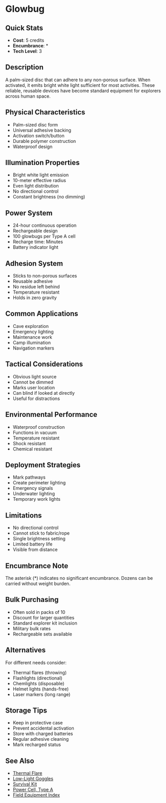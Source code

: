 # Glowbug

## Quick Stats
- **Cost**: 5 credits
- **Encumbrance**: *
- **Tech Level**: 3

## Description
A palm-sized disc that can adhere to any non-porous surface. When activated, it emits bright white light sufficient for most activities. These reliable, reusable devices have become standard equipment for explorers across human space.

## Physical Characteristics
- Palm-sized disc form
- Universal adhesive backing
- Activation switch/button
- Durable polymer construction
- Waterproof design

## Illumination Properties
- Bright white light emission
- 10-meter effective radius
- Even light distribution
- No directional control
- Constant brightness (no dimming)

## Power System
- 24-hour continuous operation
- Rechargeable design
- 100 glowbugs per Type A cell
- Recharge time: Minutes
- Battery indicator light

## Adhesion System
- Sticks to non-porous surfaces
- Reusable adhesive
- No residue left behind
- Temperature resistant
- Holds in zero gravity

## Common Applications
- Cave exploration
- Emergency lighting
- Maintenance work
- Camp illumination
- Navigation markers

## Tactical Considerations
- Obvious light source
- Cannot be dimmed
- Marks user location
- Can blind if looked at directly
- Useful for distractions

## Environmental Performance
- Waterproof construction
- Functions in vacuum
- Temperature resistant
- Shock resistant
- Chemical resistant

## Deployment Strategies
- Mark pathways
- Create perimeter lighting
- Emergency signals
- Underwater lighting
- Temporary work lights

## Limitations
- No directional control
- Cannot stick to fabric/rope
- Single brightness setting
- Limited battery life
- Visible from distance

## Encumbrance Note
The asterisk (*) indicates no significant encumbrance. Dozens can be carried without weight burden.

## Bulk Purchasing
- Often sold in packs of 10
- Discount for larger quantities
- Standard explorer kit inclusion
- Military bulk rates
- Rechargeable sets available

## Alternatives
For different needs consider:
- Thermal flares (throwing)
- Flashlights (directional)
- Chemlights (disposable)
- Helmet lights (hands-free)
- Laser markers (long range)

## Storage Tips
- Keep in protective case
- Prevent accidental activation
- Store with charged batteries
- Regular adhesive cleaning
- Mark recharged status

## See Also
- [Thermal Flare](thermal-flare.md)
- [Low-Light Goggles](low-light-goggles.md)
- [Survival Kit](survival-kit.md)
- [Power Cell, Type A](../ammo-power/power-cell-type-a.md)
- [Field Equipment Index](../field/)